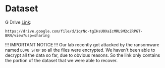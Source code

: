 # Dataset


G Drive [Link](https://drive.google.com/file/d/1qrNc-tgIHsUOXaIcMRL9M2cZRPGT-BRN/view?usp=sharing):

```
https://drive.google.com/file/d/1qrNc-tgIHsUOXaIcMRL9M2cZRPGT-BRN/view?usp=sharing
```

!!! IMPORTANT NOTICE !!! Our lab recently got attacked by the ransomware named `DJVU STOP` so all the files were encrypted. 
We haven't  been able to decrypt all the data so far, due to obvious reasons. So the link only contains the portion of the dataset 
that we were able to recover.

